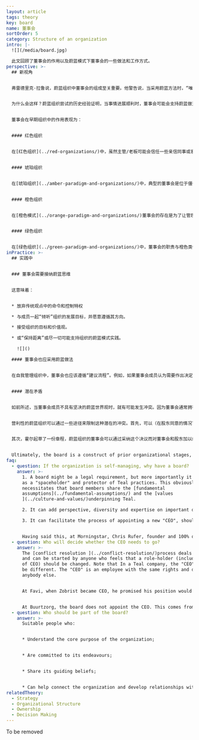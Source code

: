 ```yaml
---
layout: article
tags: theory
key: board
name: 董事会
sortOrder: 5
category: Structure of an organization
intro: |-
  ![](/media/board.jpg)

  此文回顾了董事会的作用以及蔚蓝模式下董事会的一些做法和工作方式。
perspective: >-
  ## 新视角


  弗雷德里克·拉鲁说，蔚蓝组织中董事会的组成至关重要。他警告说，当采用蔚蓝方法时，“唯一的成败因素是最高领导层和公司所有者/董事会的世界观。”^\[Laloux, Frederic. Reinventing Organizations. Nelson Parker (2014), page 238]


  为什么会这样？蔚蓝组织尝试的历史经验证明，当事情进展顺利时，董事会可能会支持蔚蓝做法。但是通常董事会由那些、以前可能没有在类似环境中工作过的外部人士组成。于是在不顺利（压力发生）时，董事会对蔚蓝的支持会很快消失。但是在我们目前的法律架构下，董事会仍然拥有最终的权力。（如果搞了一些传统僵化的投资人进董事会就没救了。）


  董事会在早期组织中的作用表现为：


  #### 红色组织


  在[红色组织](../red-organizations/)中，虽然主管/老板可能会信任一些亲信同事或家人，但真正的权力由老板一个人行使。在这种情况下，“监督职能的董事会”既不受欢迎，也不合适。


  #### 琥珀组织


  在[琥珀组织](../amber-paradigm-and-organizations/)中，典型的董事会是位于僵化等级制度顶端的小社会阶层。可能存在正式的入选标准或资格审查程序。董事会扮演“监护人”的角色：它确保传统、规则和程序得到尊重。


  #### 橙色组织


  在[橙色模式](../orange-paradigm-and-organizations/)董事会的存在是为了让管理层代表股东/所有者，或在非盈利的情况下代表出资人负责任。董事会的重点是目标、结果、战略、控制和继任。并负责任免首席执行官。


  #### 绿色组织


  在[绿色组织](../green-paradigm-and-organizations/)中，董事会的职责与橙色类似，但还可能包括扩展职责：作为组织目标/价值观，以及多个利益相关者利益的守护者。在绿色营利组织中，董事（股东）通常被视为利益相关者群体中的一员，可以特别指定某个代表其他利益相关者，比如成员利益的董事会成员。
inPractice: >-
  ## 实践中


  ### 董事会需要接纳蔚蓝思维


  这意味着：


  * 放弃传统观点中的命令和控制特权

  * 与成员一起“倾听”组织的发展目标，并愿意遵循其方向。

  * 接受组织的目标和价值观。

  * 或“保持距离”或尽一切可能支持组织的蔚蓝模式实践。

    ![]()

  #### 董事会也应采用蔚蓝做法


  在自我管理组织中，董事会也应该遵循“建议流程”。例如，如果董事会成员认为需要作出决定，应该向整个组织的适当人员寻求建议。这样做不仅表明了董事会支持蔚蓝实践的态度，而且还能邀请其他人也能积极征求董事会的意见。这意味着减少了董事会与公司其他部分之间的鸿沟，减少了对中间管理层中介人的需求。


  #### 潜在矛盾


  如前所述，当董事会成员不具有坚决的蔚蓝世界观时，就有可能发生冲突。因为董事会通常拥有最终的法律权威。在营利目的组织内，即使是那些有着蔚蓝世界观的董事会成员，也有可能成为潜在的问题。这是因为董事会成员对股东负有信托责任，至少蔚蓝模式的做法（是目标优先于利润），可能有时会被指责没有履行对股东的利益优先承诺。


  营利性的蔚蓝组织可以通过一些途径来限制这种潜在的冲突。首先，可以（在股东同意的情况下）将公司转变为“福利公司”结构。这种结构在美国许多州得到采用，扩大了董事的职责范围，增加了对社会福利、成员和供应商的关注以及环境影响等非财务利益追求。


  其次，霍尔起草了一份章程，蔚蓝组织的董事会可以通过采纳这个决议而对董事会和股东加以约束，甚至在其中可以定义一些对未来的股东也具有约束力的内容。该章程虽然赋予股东在与财务有关的事务上的合法发言权，但阻止股东单方面实施战略，或废弃蔚蓝而将公司恢复到传统的管理模式。


  Ultimately, the board is a construct of prior organizational stages, and it is as yet unclear exactly what its role should be under Teal or even if in its current form it is fully compatible with Teal.
faq:
  - question: If the organization is self-managing, why have a board?
    answer: >-
      1. A board might be a legal requirement, but more importantly it can act
      as a "spaceholder" and protector of Teal practices. This obviously
      necessitates that board members share the [fundamental
      assumptions](../fundamental-assumptions/) and the [values
      ](../culture-and-values/)underpinning Teal.

      2. It can add perspective, diversity and expertise on important decisions via the advice process.

      3. It can facilitate the process of appointing a new "CEO", should the organization have a continuing need for such a role, when a transition is due.


      Having said this, at Morningstar, Chris Rufer, founder and 100% owner, sees no need for a board. People at Morningstar regard the company’s mission/purpose as their ultimate boss.
  - question: Who will decide whether the CEO needs to go?
    answer: >-
      The [conflict resolution ](../conflict-resolution/)process deals with this
      and can be started by anyone who feels that a role-holder (including that
      of CEO) should be changed. Note that In a Teal company, the "CEO" role may
      be different. The "CEO" is an employee with the same rights and duties as
      anybody else.


      At Favi, when Zobrist became CEO, he promised his position would be submitted to a vote every 5 years.


      At Buurtzorg, the board does not appoint the CEO. This comes from within the organization itself.
  - question: Who should be part of the board?
    answer: >-
      Suitable people who:


      * Understand the core purpose of the organization; 


      * Are committed to its endeavours;


      * Share its guiding beliefs;


      * Can help connect the organization and develop relationships with its external environment.
relatedTheory:
  - Strategy
  - Organizational Structure
  - Ownership
  - Decision Making
---
```

To be removed